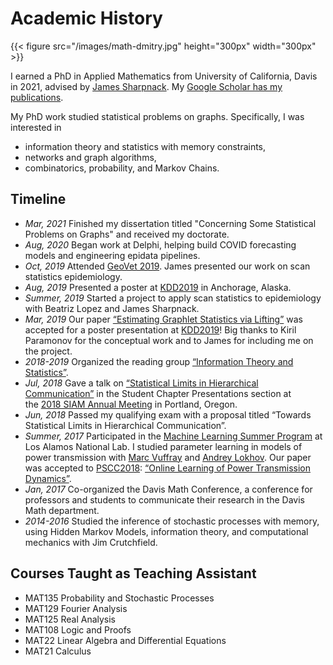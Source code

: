 # Academic History

{{< figure src="/images/math-dmitry.jpg" height="300px" width="300px" >}}

I earned a PhD in Applied Mathematics from University of California, Davis in 2021, advised by [James Sharpnack](https://jsharpna.github.io/).
My [Google Scholar has my publications](https://scholar.google.com/citations?user=1XIVRXMAAAAJ).

My PhD work studied statistical problems on graphs.
Specifically, I was interested in

- information theory and statistics with memory constraints,
- networks and graph algorithms,
- combinatorics, probability, and Markov Chains.

## Timeline

- _Mar, 2021_ Finished my dissertation titled "Concerning Some Statistical Problems on Graphs" and received my doctorate.
- _Aug, 2020_ Began work at Delphi, helping build COVID forecasting models and engineering epidata pipelines.
- _Oct, 2019_ Attended [GeoVet 2019](https://geovet2019.ucdavis.edu/). James presented our work on scan statistics epidemiology.
- *Aug, 2019* Presented a poster at [KDD2019](https://www.kdd.org/kdd2019/) in Anchorage, Alaska.
- *Summer, 2019* Started a project to apply scan statistics to epidemiology with Beatriz Lopez and James Sharpnack.
- *Mar, 2019* Our paper [“Estimating Graphlet Statistics via Lifting”](https://arxiv.org/abs/1802.08736) was accepted for a poster presentation at [KDD2019](https://www.kdd.org/kdd2019/)! Big thanks to Kiril Paramonov for the conceptual work and to James for including me on the project.
- *2018-2019* Organized the reading group [“Information Theory and Statistics”](/information-theory-reading-group).
- *Jul, 2018* Gave a talk on [“Statistical Limits in Hierarchical Communication”](http://meetings.siam.org/sess/dsp_talk.cfm?p=94861) in the Student Chapter Presentations section at the [2018 SIAM Annual Meeting](https://www.siam.org/Conferences/CM/Main/an18) in Portland, Oregon.
- *Jun, 2018* Passed my qualifying exam with a proposal titled “Towards Statistical Limits in Hierarchical Communication”.
- _Summer, 2017_ Participated in the [Machine Learning Summer Program](https://www.lanl.gov/projects/national-security-education-center/information-science-technology/summer-schools/applied-machine-learning/index.php) at Los Alamos National Lab. I studied parameter learning in models of power transmission with [Marc Vuffray](https://cnls.lanl.gov/External/people/Marc_Vuffray.php) and [Andrey Lokhov](http://lptms.u-psud.fr/andrey-lokhov/). Our paper was accepted to [PSCC2018](https://pscc2018.net/): [“Online Learning of Power Transmission Dynamics”](https://arxiv.org/abs/1710.10021).
- _Jan, 2017_ Co-organized the Davis Math Conference, a conference for professors and students to communicate their research in the Davis Math department.
- *2014-2016* Studied the inference of stochastic processes with memory, using Hidden Markov Models, information theory, and computational mechanics with Jim Crutchfield.

## Courses Taught as Teaching Assistant

- MAT135 Probability and Stochastic Processes
- MAT129 Fourier Analysis
- MAT125 Real Analysis
- MAT108 Logic and Proofs
- MAT22 Linear Algebra and Differential Equations
- MAT21 Calculus
